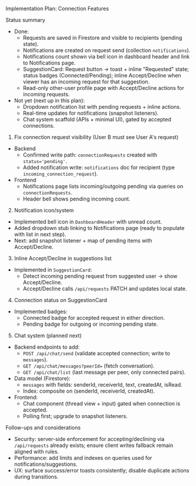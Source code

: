 Implementation Plan: Connection Features

Status summary

- Done:
  - Requests are saved in Firestore and visible to recipients (pending state).
  - Notifications are created on request send (collection `notifications`).
  - Notifications count shown via bell icon in dashboard header and link to Notifications page.
  - SuggestionCard: Request button -> toast + inline "Requested" state; status badges (Connected/Pending); inline Accept/Decline when viewer has an incoming request for that suggestion.
  - Read-only other-user profile page with Accept/Decline actions for incoming requests.
- Not yet (next up in this plan):
  - Dropdown notification list with pending requests + inline actions.
  - Real-time updates for notifications (snapshot listeners).
  - Chat system scaffold (APIs + minimal UI), gated by accepted connections.

1. Fix connection request visibility (User B must see User A's request)

- Backend
  - Confirmed write path: `connectionRequests` created with `status='pending'`.
  - Added notification write: `notifications` doc for recipient (type `incoming_connection_request`).
- Frontend
  - Notifications page lists incoming/outgoing pending via queries on `connectionRequests`.
  - Header bell shows pending incoming count.

2. Notification icon/system

- Implemented bell icon in `DashboardHeader` with unread count.
- Added dropdown stub linking to Notifications page (ready to populate with list in next step).
- Next: add snapshot listener + map of pending items with Accept/Decline.

3. Inline Accept/Decline in suggestions list

- Implemented in `SuggestionCard`:
  - Detect incoming pending request from suggested user -> show Accept/Decline.
  - Accept/Decline calls `/api/requests` PATCH and updates local state.

4. Connection status on SuggestionCard

- Implemented badges:
  - Connected badge for accepted request in either direction.
  - Pending badge for outgoing or incoming pending state.

5. Chat system (planned next)

- Backend endpoints to add:
  - `POST /api/chat/send` (validate accepted connection; write to `messages`).
  - `GET /api/chat/messages?peerId=` (fetch conversation).
  - `GET /api/chat/list` (last message per peer, only connected pairs).
- Data model (Firestore):
  - `messages` with fields: senderId, receiverId, text, createdAt, isRead.
  - Index: composite on (senderId, receiverId, createdAt).
- Frontend:
  - Chat component (thread view + input) gated when connection is accepted.
  - Polling first; upgrade to snapshot listeners.

Follow-ups and considerations

- Security: server-side enforcement for accepting/declining via `/api/requests` already exists; ensure client writes fallback remain aligned with rules.
- Performance: add limits and indexes on queries used for notifications/suggestions.
- UX: surface success/error toasts consistently; disable duplicate actions during transitions.
